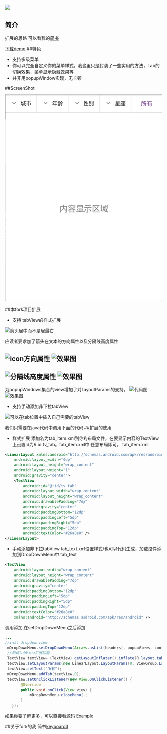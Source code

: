 [![](https://jitpack.io/v/dongjunkun/DropDownMenu.svg)](https://jitpack.io/#dongjunkun/DropDownMenu)

## 简介
扩展的思路 可以看我的[简书](http://www.jianshu.com/p/719267a0df32)

[下载demo](app/build/outputs/apk/app-debug.apk)
##特色
 - 支持多级菜单
 - 你可以完全自定义你的菜单样式，我这里只是封装了一些实用的方法，Tab的切换效果，菜单显示隐藏效果等
 - 并非用popupWindow实现，无卡顿
 
##ScreenShot

![Paste_Image.png](dropdown_demo.gif)

##本fork项目扩展
 - 支持 tabView的样式扩展
 
![箭头居中而不是居最右](http://upload-images.jianshu.io/upload_images/1682632-a7d108a623dabb17.png?imageMogr2/auto-orient/strip%7CimageView2/2/w/1240)

 应读者要求加了箭头在文本的方向属性以及分隔线高度属性
 
![icon方向属性](http://upload-images.jianshu.io/upload_images/1682632-67fed77c933c62c8.png?imageMogr2/auto-orient/strip%7CimageView2/2/w/1240)
![效果图](http://upload-images.jianshu.io/upload_images/1682632-a9830a6500806c6c.png?imageMogr2/auto-orient/strip%7CimageView2/2/w/1240)
 ------
![分隔线高度属性](http://upload-images.jianshu.io/upload_images/1682632-14683c5a45292208.png?imageMogr2/auto-orient/strip%7CimageView2/2/w/1240)
![效果图](http://upload-images.jianshu.io/upload_images/1682632-74b76c2474762382.png?imageMogr2/auto-orient/strip%7CimageView2/2/w/1240)
-------
为popupWindows集合的view增加了对LayoutParams的支持。
![代码图](http://upload-images.jianshu.io/upload_images/1682632-e65f5c4edefc1b1e.png?imageMogr2/auto-orient/strip%7CimageView2/2/w/1240)
![效果图](http://upload-images.jianshu.io/upload_images/1682632-86ef98adaf6c8d44.png?imageMogr2/auto-orient/strip%7CimageView2/2/w/1240)
- 支持手动添加非下拉tabView

![可以在tab位置中插入自己需要的tabView](http://upload-images.jianshu.io/upload_images/1682632-54018e2db4c6bc13.png?imageMogr2/auto-orient/strip%7CimageView2/2/w/1240)

我们只需要在java代码中调用下面的代码
##扩展的使用
 - 样式扩展
添加名为tab_item.xml到你的布局文件，在要显示内容的TextView上设置id为R.id.tv_tab。tab_item.xml中 任意布局即可。
tab_item.xml
```xml
<LinearLayout xmlns:android="http://schemas.android.com/apk/res/android"
    android:layout_width="0dp"
    android:layout_height="wrap_content"
    android:layout_weight="1"
    android:gravity="center">
    <TextView
        android:id="@+id/tv_tab"
        android:layout_width="wrap_content"
        android:layout_height="wrap_content"
        android:drawablePadding="7dp"
        android:gravity="center"
        android:paddingBottom="12dp"
        android:paddingLeft="5dp"
        android:paddingRight="5dp"
        android:paddingTop="12dp"
        android:textColor="#26a8e0" />
</LinearLayout>
```
 - 手动添加非下拉tabView
tab_text.xml设置样式/也可以代码生成，加载控件添加到DropDownMenu中
tab_text
```xml
<TextView
    android:layout_width="wrap_content"
    android:layout_height="wrap_content"
    android:drawablePadding="7dp"
    android:gravity="center"
    android:paddingBottom="12dp"
    android:paddingLeft="5dp"
    android:paddingRight="5dp"
    android:paddingTop="12dp"
    android:textColor="#26a8e0"
    xmlns:android="http://schemas.android.com/apk/res/android" />
```
 调用添加,在setDropDownMenu之后添加
```java
...
//init dropdownview
 mDropDownMenu.setDropDownMenu(Arrays.asList(headers), popupViews, contentView);
 //测试tabView扩展功能
 TextView textView= (TextView) getLayoutInflater().inflate(R.layout.tab_text,null);
 textView.setLayoutParams(new LinearLayout.LayoutParams(0, ViewGroup.LayoutParams.WRAP_CONTENT, 1.0f));
 textView.setText("所有");
 mDropDownMenu.addTab(textView,0);
 textView.setOnClickListener(new View.OnClickListener() {
       @Override
       public void onClick(View view) {
           mDropDownMenu.closeMenu();
       }
   });
```
如果你要了解更多，可以直接看源码  <a href="https://github.com/keyboard3/DropDownMenu/blob/master/app/src/main/java/com/yyy/djk/dropdownmenu/MainActivity.java">Example</a>

##关于fork的我
简书[keyboard3](http://www.jianshu.com/users/62329de8c8a6/latest_articles)
